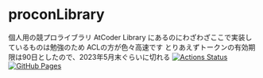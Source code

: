 # proconLibrary
個人用の競プロライブラリ
AtCoder Library にあるのにわざわざここで実装しているものは勉強のため ACLの方が色々高速です
とりあえずトークンの有効期限は90日としたので、2023年5月末ぐらいに切れる
[![Actions Status](https://github.com/CoCo-Japan-pan/proconLibrary/workflows/verify/badge.svg)](https://github.com/CoCo-Japan-pan/proconLibrary/actions)
[![GitHub Pages](https://img.shields.io/static/v1?label=GitHub+Pages&message=+&color=brightgreen&logo=github)](https://CoCo-Japan-pan.github.io/proconLibrary/)